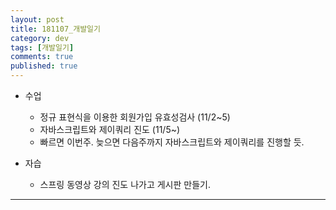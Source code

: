 ```yaml
---
layout: post
title: 181107_개발일기
category: dev
tags: [개발일기]
comments: true
published: true
---
```


* 수업
    * 정규 표현식을 이용한 회원가입 유효성검사 (11/2~5)
    * 자바스크립트와 제이쿼리 진도 (11/5~)
    * 빠르면 이번주. 늦으면 다음주까지 자바스크립트와 제이쿼리를 진행할 듯.

* 자습
    * 스프링 동영상 강의 진도 나가고 게시판 만들기.

---